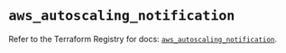 # `aws_autoscaling_notification`

Refer to the Terraform Registry for docs: [`aws_autoscaling_notification`](https://registry.terraform.io/providers/hashicorp/aws/6.2.0/docs/resources/autoscaling_notification).
